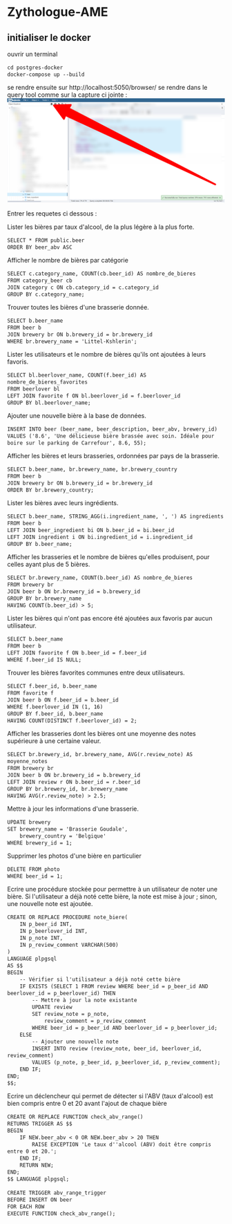 # Zythologue-AME

## initialiser le docker
ouvrir un terminal
```
cd postgres-docker
docker-compose up --build
```

se rendre ensuite sur http://localhost:5050/browser/
se rendre dans le query tool comme sur la capture ci jointe :
![Query tool](pgAdmin-4.png)

Entrer les requetes ci dessous :

Lister les bières par taux d'alcool, de la plus légère à la plus forte.

```
SELECT * FROM public.beer
ORDER BY beer_abv ASC
```

Afficher le nombre de bières par catégorie

```
SELECT c.category_name, COUNT(cb.beer_id) AS nombre_de_bieres
FROM category_beer cb
JOIN category c ON cb.category_id = c.category_id
GROUP BY c.category_name;
```

Trouver toutes les bières d'une brasserie donnée.
```
SELECT b.beer_name
FROM beer b
JOIN brewery br ON b.brewery_id = br.brewery_id
WHERE br.brewery_name = 'Littel-Kshlerin';
```

Lister les utilisateurs et le nombre de bières qu'ils ont ajoutées à leurs favoris.
```
SELECT bl.beerlover_name, COUNT(f.beer_id) AS nombre_de_bieres_favorites
FROM beerlover bl
LEFT JOIN favorite f ON bl.beerlover_id = f.beerlover_id
GROUP BY bl.beerlover_name;
```

Ajouter une nouvelle bière à la base de données.
```
INSERT INTO beer (beer_name, beer_description, beer_abv, brewery_id)
VALUES ('8.6', 'Une délicieuse bière brassée avec soin. Idéale pour boire sur le parking de Carrefour', 8.6, 55);
```

Afficher les bières et leurs brasseries, ordonnées par pays de la brasserie.
```
SELECT b.beer_name, br.brewery_name, br.brewery_country
FROM beer b
JOIN brewery br ON b.brewery_id = br.brewery_id
ORDER BY br.brewery_country;
```

Lister les bières avec leurs ingrédients.
```
SELECT b.beer_name, STRING_AGG(i.ingredient_name, ', ') AS ingredients
FROM beer b
LEFT JOIN beer_ingredient bi ON b.beer_id = bi.beer_id
LEFT JOIN ingredient i ON bi.ingredient_id = i.ingredient_id
GROUP BY b.beer_name;
```

Afficher les brasseries et le nombre de bières qu'elles produisent, pour celles ayant plus de 5 bières.
```
SELECT br.brewery_name, COUNT(b.beer_id) AS nombre_de_bieres
FROM brewery br
JOIN beer b ON br.brewery_id = b.brewery_id
GROUP BY br.brewery_name
HAVING COUNT(b.beer_id) > 5;
```

Lister les bières qui n'ont pas encore été ajoutées aux favoris par aucun utilisateur.
```
SELECT b.beer_name
FROM beer b
LEFT JOIN favorite f ON b.beer_id = f.beer_id
WHERE f.beer_id IS NULL;
```

Trouver les bières favorites communes entre deux utilisateurs.
```
SELECT f.beer_id, b.beer_name
FROM favorite f
JOIN beer b ON f.beer_id = b.beer_id
WHERE f.beerlover_id IN (1, 16)
GROUP BY f.beer_id, b.beer_name
HAVING COUNT(DISTINCT f.beerlover_id) = 2;
```

Afficher les brasseries dont les bières ont une moyenne des notes supérieure à une certaine valeur.
```
SELECT br.brewery_id, br.brewery_name, AVG(r.review_note) AS moyenne_notes
FROM brewery br
JOIN beer b ON br.brewery_id = b.brewery_id
LEFT JOIN review r ON b.beer_id = r.beer_id
GROUP BY br.brewery_id, br.brewery_name
HAVING AVG(r.review_note) > 2.5;
```

Mettre à jour les informations d'une brasserie.
```
UPDATE brewery
SET brewery_name = 'Brasserie Goudale',
    brewery_country = 'Belgique'
WHERE brewery_id = 1;
```

Supprimer les photos d'une bière en particulier
```
DELETE FROM photo
WHERE beer_id = 1;
```

Ecrire une procédure stockée pour permettre à un utilisateur de noter une bière. Si l'utilisateur a déjà noté cette bière, la note est mise à jour ; sinon, une nouvelle note est ajoutée.
```
CREATE OR REPLACE PROCEDURE note_biere(
    IN p_beer_id INT,
    IN p_beerlover_id INT,
    IN p_note INT,
    IN p_review_comment VARCHAR(500)
)
LANGUAGE plpgsql
AS $$
BEGIN
    -- Vérifier si l'utilisateur a déjà noté cette bière
    IF EXISTS (SELECT 1 FROM review WHERE beer_id = p_beer_id AND beerlover_id = p_beerlover_id) THEN
        -- Mettre à jour la note existante
        UPDATE review
        SET review_note = p_note,
            review_comment = p_review_comment
        WHERE beer_id = p_beer_id AND beerlover_id = p_beerlover_id;
    ELSE
        -- Ajouter une nouvelle note
        INSERT INTO review (review_note, beer_id, beerlover_id, review_comment)
        VALUES (p_note, p_beer_id, p_beerlover_id, p_review_comment);
    END IF;
END;
$$;
```

Ecrire un déclencheur qui permet de détecter si l'ABV (taux d'alcool) est bien compris entre 0 et 20 avant l'ajout de chaque bière
```
CREATE OR REPLACE FUNCTION check_abv_range()
RETURNS TRIGGER AS $$
BEGIN
    IF NEW.beer_abv < 0 OR NEW.beer_abv > 20 THEN
        RAISE EXCEPTION 'Le taux d''alcool (ABV) doit être compris entre 0 et 20.';
    END IF;
    RETURN NEW;
END;
$$ LANGUAGE plpgsql;

CREATE TRIGGER abv_range_trigger
BEFORE INSERT ON beer
FOR EACH ROW
EXECUTE FUNCTION check_abv_range();
```
